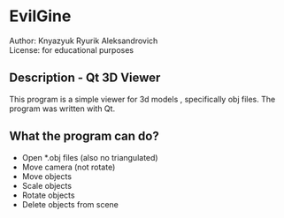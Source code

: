 # EvilGine
Author: Knyazyuk Ryurik Aleksandrovich <br>
License: for educational purposes
## Description - Qt 3D Viewer
This program is a simple viewer for 3d models , specifically obj files.  The program was written with Qt.
## What the program can do?
+ Open \*.obj files (also no triangulated)
+ Move camera (not rotate)
+ Move objects
+ Scale objects
+ Rotate objects
+ Delete objects from scene
